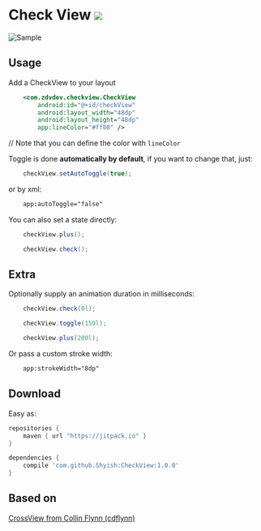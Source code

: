 # Check View [![](https://jitpack.io/v/Shyish/CheckView.svg)](https://jitpack.io/#Shyish/CheckView)

![Sample](https://github.com/Shyish/CheckView/blob/master/gifs/checkview.gif?raw=true)

## Usage
   
Add a CheckView to your layout
```xml
    <com.zdvdev.checkview.CheckView
        android:id="@+id/checkView"
        android:layout_width="48dp"
        android:layout_height="48dp"
        app:lineColor="#ff00" />
```

// Note that you can define the color with `lineColor`

Toggle is done **automatically by default**, if you want to change that, just:

```java
    checkView.setAutoToggle(true);
```

or by xml:

```xml
    app:autoToggle="false"
```

You can also set a state directly:
```java
    checkView.plus();
```
```java
    checkView.check();
```

## Extra

Optionally supply an animation duration in milliseconds:

```java
    checkView.check(0l);
```

```java
    checkView.toggle(150l);
```

```java
    checkView.plus(200l);
```

Or pass a custom stroke width:

```xml
    app:strokeWidth="8dp"
```

## Download

Easy as:

```gradle
repositories {
    maven { url "https://jitpack.io" }
}

dependencies {
    compile 'com.github.Shyish:CheckView:1.0.0'
}
```

## Based on

[CrossView from Collin Flynn (cdflynn)](https://github.com/cdflynn/crossview)